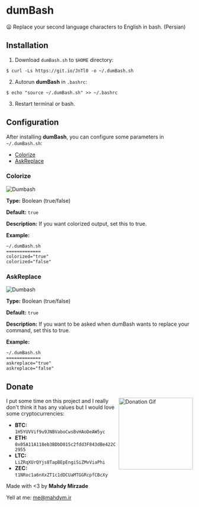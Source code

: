 # dumBash
😦 Replace your second language characters to English in bash. (Persian)

## Installation
1. Download `dumBash.sh` to `$HOME` directory:
```
$ curl -Ls https://git.io/JnTl0 -o ~/.dumBash.sh
```
2. Autorun **dumBash** in `.bashrc`:
```
$ echo "source ~/.dumBash.sh" >> ~/.bashrc
```
3. Restart terminal or bash.

## Configuration

After installing **dumBash**, you can configure some parameters in `~/.dumBash.sh`:
- [Colorize](#colorize)
- [AskReplace](#askreplace)

### Colorize

![Dumbash](https://raw.githubusercontent.com/MahdyMirzade/MahdyMirzade/main/assets/dumbash/dumbash_colorized.png)

**Type:** Boolean (true/false)

**Default:** `true`

**Description:** If you want colorized output, set this to true.

**Example:**
```
~/.dumBash.sh
=============
colorized="true"
colorized="false"
```

### AskReplace

![Dumbash](https://raw.githubusercontent.com/MahdyMirzade/MahdyMirzade/main/assets/dumbash/dumbash_askreplaced.png)

**Type:** Boolean (true/false)

**Default:** `true`

**Description:** If you want to be asked when dumBash wants to replace your command, set this to true.

**Example:**
```
~/.dumBash.sh
=============
askreplace="true"
askreplace="false"
```

## Donate
<a href="https://raw.githubusercontent.com/mahdymirzade/mahdymirzade/main/assets/dotfiles/heart.gif"><img src="https://raw.githubusercontent.com/mahdymirzade/mahdymirzade/main/assets/dotfiles/lq/heart.gif" alt="Donation Gif" width="200" height="193" align="right"></a>
I put some time on this project and I really don't think it has any values but I would love some cryptocurrencies:
- **BTC:** `1H5YUVVif9u9JNBVaboCwsBvHAoDeAW5yc`
- **ETH:** `0x05A11A118eb3BDbD015c2fdd3F843dBe422C2955`
- **LTC:** `LiZRqXUrQYjs8TapBEpEngiSiZMvViaPhi`
- **ZEC:** `t1NRoc1a6nXxZT1c1dDCUaMTGGRcpfCBcXy`

Made with <3 by **Mahdy Mirzade**

Yell at me: [me@mahdym.ir](mailto:me@mahdym.ir)
